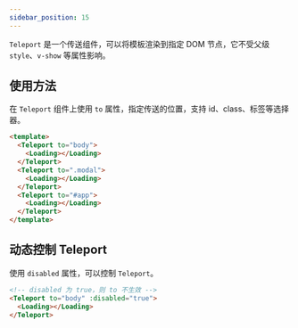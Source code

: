 ```yaml
---
sidebar_position: 15
---
```


`Teleport` 是一个传送组件，可以将模板渲染到指定 DOM 节点，它不受父级 `style`、`v-show` 等属性影响。

## 使用方法

在 `Teleport` 组件上使用 `to` 属性，指定传送的位置，支持 id、class、标签等选择器。

```html
<template>
  <Teleport to="body">
    <Loading></Loading>
  </Teleport>
  <Teleport to=".modal">
    <Loading></Loading>
  </Teleport>
  <Teleport to="#app">
    <Loading></Loading>
  </Teleport>
</template>
```

## 动态控制 Teleport

使用 `disabled` 属性，可以控制 `Teleport`。

```html
<!-- disabled 为 true，则 to 不生效 -->
<Teleport to="body" :disabled="true">
  <Loading></Loading>
</Teleport>
```
